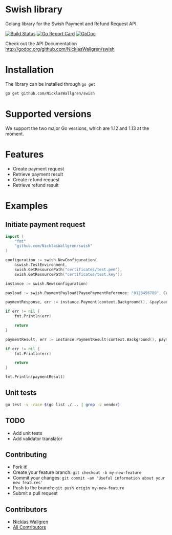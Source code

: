 # Swish library

Golang library for the Swish Payment and Refund Request API.

[![Build Status](https://travis-ci.org/NicklasWallgren/swish.svg?branch=master)](https://travis-ci.org/NicklasWallgren/swish)
[![Go Report Card](https://goreportcard.com/badge/github.com/stretchr/testify)](https://goreportcard.com/report/github.com/NicklasWallgren/swish)
[![GoDoc](https://godoc.org/github.com/NicklasWallgren/swish?status.svg)](https://godoc.org/github.com/NicklasWallgren/swish) 

Check out the API Documentation http://godoc.org/github.com/NicklasWallgren/swish

# Installation
The library can be installed through `go get` 
```bash
go get github.com/NicklasWallgren/swish
```

# Supported versions
We support the two major Go versions, which are 1.12 and 1.13 at the moment.

# Features
- Create payment request
- Retrieve payment result
- Create refund request
- Retrieve refund result

# Examples 

## Initiate payment request
```go
import (
    "fmt"
    "github.com/NicklasWallgren/swish"
)

configuration := swish.NewConfiguration(
    &swish.TestEnvironment,
    swish.GetResourcePath("certificates/test.pem"),
    swish.GetResourcePath("certificates/test.key"))

instance := swish.New(configuration)

payload := swish.PaymentPayload{PayeePaymentReference: "0123456789", CallbackUrl: "https://myfakehost.se/swishcallback.cfm", PayeeAlias: "9871065216", PayerAlias: "1231181189", Amount: "100", Currency: "SEK"}

paymentResponse, err := instance.Payment(context.Background(), &payload)

if err != nil {
    fmt.Println(err)

    return
}

paymentResult, err := instance.PaymentResult(context.Background(), paymentResponse.Id)

if err != nil {
    fmt.Println(err)

    return
}

fmt.Println(paymentResult)
```

## Unit tests
```bash
go test -v -race $(go list ./... | grep -v vendor)
```

## TODO
 - Add unit tests
 - Add validator translator

## Contributing
  - Fork it!
  - Create your feature branch: `git checkout -b my-new-feature`
  - Commit your changes: `git commit -am 'Useful information about your new features'`
  - Push to the branch: `git push origin my-new-feature`
  - Submit a pull request

## Contributors
  - [Nicklas Wallgren](https://github.com/NicklasWallgren)
  - [All Contributors][link-contributors]

[link-contributors]: ../../contributors